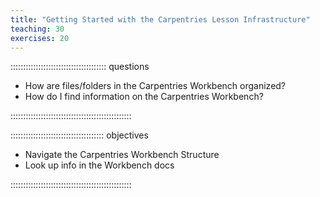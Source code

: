 ```yaml
---
title: "Getting Started with the Carpentries Lesson Infrastructure"
teaching: 30
exercises: 20
---
```


:::::::::::::::::::::::::::::::::::::: questions 

- How are files/folders in the Carpentries Workbench organized?
- How do I find information on the Carpentries Workbench?

::::::::::::::::::::::::::::::::::::::::::::::::

::::::::::::::::::::::::::::::::::::: objectives

- Navigate the Carpentries Workbench Structure
- Look up info in the Workbench docs

::::::::::::::::::::::::::::::::::::::::::::::::

<!--- Outline 
1.Instructor creates test repo with X issues and shares with learners
X = the number of learners +2
Ideally, issues are not on the same pages so they don't cause conflicts, or we plan to teach conflicts (which could be a good way to have learners practice editing PRs)
2. Instructor shows the repo vs the rendered website
3. While exploring the rendered website we discover a problem
4. Look for an issue on the problem in the repo
5. To fix the issue, we need to look something up in the workbench docs.  Instructor shows the Workbench file structure in the repo and the docs to look something up
6. Exercise 1
-->